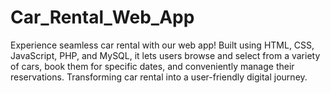 # Car_Rental_Web_App
Experience seamless car rental with our web app! Built using HTML, CSS, JavaScript, PHP, and MySQL, it lets users browse and select from a variety of cars, book them for specific dates, and conveniently manage their reservations. Transforming car rental into a user-friendly digital journey.
